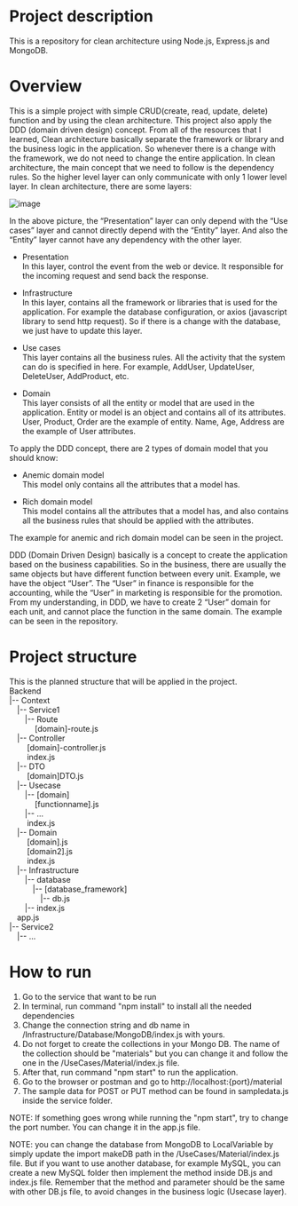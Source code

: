 # Project description

This is a repository for clean architecture using Node.js, Express.js and MongoDB.

# Overview
This is a simple project with simple CRUD(create, read, update, delete) function and by using the clean architecture. This project also apply the DDD (domain driven design) concept.
From all of the resources that I learned, Clean architecture basically separate the framework or library and the business logic in the application. So whenever there is a change with the framework, we do not need to change the entire application. 
In clean architecture, the main concept that we need to follow is the dependency rules. So the higher level layer can only communicate with only 1 lower level layer. In clean architecture, there are some layers: 

![image](https://user-images.githubusercontent.com/43567254/167520768-9652fb49-ff81-4e13-baaa-bcaee2240a9d.png)


In the above picture, the “Presentation” layer can only depend with the “Use cases” layer and cannot directly depend with the “Entity” layer. And also the “Entity” layer cannot have any dependency with the other layer. 

-	Presentation\
In this layer, control the event from the web or device. It responsible for the incoming request and send back the response. 

-	Infrastructure\
In this layer, contains all the framework or libraries that is used for the application. For example the database configuration, or axios (javascript library to send http request). So if there is a change with the database, we just have to update this layer.

-	Use cases\
This layer contains all the business rules. All the activity that the system can do is specified in here. For example, AddUser, UpdateUser, DeleteUser, AddProduct, etc.

-	Domain\
This layer consists of all the entity or model that are used in the application. Entity or model is an object and contains all of its attributes. User, Product, Order are the example of entity. Name, Age, Address are the example of User attributes.

To apply the DDD concept, there are 2 types of domain model that you should know:
- Anemic domain model\
This model only contains all the attributes that a model has. 

- Rich domain model\
This model contains all the attributes that a model has, and also contains all the business rules that should be applied with the attributes. 

The example for anemic and rich domain model can be seen in the project.

DDD (Domain Driven Design) basically is a concept to create the application based on the business capabilities. So in the business, there are usually the same objects but have different function between every unit. Example, we have the object “User”. The “User” in finance is responsible for the accounting, while the “User” in marketing is responsible for the promotion. From my understanding, in DDD, we have to create 2 “User” domain for each unit, and cannot place the function in the same domain. The example can be seen in the repository.

# Project structure

This is the planned structure that will be applied in the project. \
Backend\
|-- Context\
&emsp;|-- Service1\
&emsp;&emsp;|-- Route\
&emsp;&emsp;&emsp; [domain]-route.js\
&emsp;|-- Controller\
&emsp;&emsp; [domain]-controller.js\
&emsp;&emsp; index.js\
&emsp;|-- DTO\
&emsp;&emsp; [domain]DTO.js\
&emsp;|-- Usecase\
&emsp;&emsp;|-- [domain]\
&emsp;&emsp;&emsp; [functionname].js\
&emsp;&emsp;|-- ...\
&emsp;&emsp; index.js\
&emsp;|-- Domain\
&emsp;&emsp; [domain].js\
&emsp;&emsp; [domain2].js\
&emsp;&emsp; index.js\
&emsp;|-- Infrastructure\
&emsp;&emsp;|-- database\
&emsp;&emsp;&emsp;|-- [database_framework]\
&emsp;&emsp;&emsp;&emsp;|-- db.js\
&emsp;&emsp;|-- index.js\
&emsp;app.js\
|-- Service2\
&emsp;|-- ...

# How to run

1. Go to the service that want to be run
2. In terminal, run command "npm install" to install all the needed dependencies
3. Change the connection string and db name in /Infrastructure/Database/MongoDB/index.js with yours.
4. Do not forget to create the collections in your Mongo DB. The name of the collection should be "materials" but you can change it and follow the one in the /UseCases/Material/index.js file.
5. After that, run command "npm start" to run the application.
6. Go to the browser or postman and go to http://localhost:{port}/material
7. The sample data for POST or PUT method can be found in sampledata.js inside the service folder.

NOTE: If something goes wrong while running the "npm start", try to change the port number. You can change it in the app.js file.

NOTE: you can change the database from MongoDB to LocalVariable by simply update the import makeDB path in the /UseCases/Material/index.js file. But if you want to use another database, for example MySQL, you can create a new MySQL folder then implement the method inside DB.js and index.js file. Remember that the method and parameter should be the same with other DB.js file, to avoid changes in the business logic (Usecase layer).


